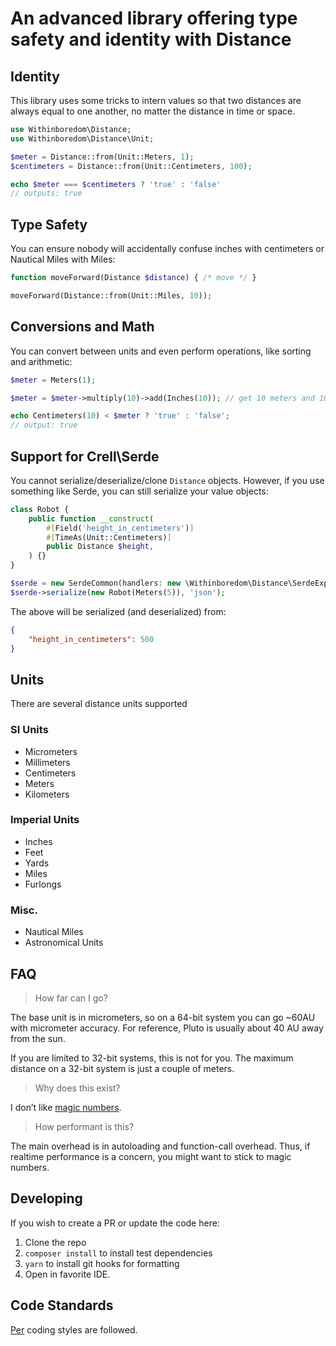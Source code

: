 # An advanced library offering type safety and identity with Distance

## Identity

This library uses some tricks to intern values so that two distances are always equal to one another,
no matter the distance in time or space.

```php
use Withinboredom\Distance;
use Withinboredom\Distance\Unit;

$meter = Distance::from(Unit::Meters, 1);
$centimeters = Distance::from(Unit::Centimeters, 100);

echo $meter === $centimeters ? 'true' : 'false'
// outputs: true
```

## Type Safety

You can ensure nobody will accidentally confuse inches with centimeters or Nautical Miles with Miles:

```php
function moveForward(Distance $distance) { /* move */ }

moveForward(Distance::from(Unit::Miles, 10));
```

## Conversions and Math

You can convert between units and even perform operations, like sorting and arithmetic:

```php
$meter = Meters(1);

$meter = $meter->multiply(10)->add(Inches(10)); // get 10 meters and 10 inches

echo Centimeters(10) < $meter ? 'true' : 'false';
// output: true
```

## Support for Crell\Serde

You cannot serialize/deserialize/clone `Distance` objects.
However, if you use something like Serde, you can still serialize your value objects:

```php
class Robot {
    public function __construct(
        #[Field('height_in_centimeters')]
        #[TimeAs(Unit::Centimeters)]
        public Distance $height,
    ) {}
}

$serde = new SerdeCommon(handlers: new \Withinboredom\Distance\SerdeExporter());
$serde->serialize(new Robot(Meters(5)), 'json');
```

The above will be serialized (and deserialized) from:

```json
{
    "height_in_centimeters": 500
}
```

## Units

There are several distance units supported

### SI Units

- Micrometers
- Millimeters
- Centimeters
- Meters
- Kilometers

### Imperial Units

- Inches
- Feet
- Yards
- Miles
- Furlongs

### Misc.

- Nautical Miles
- Astronomical Units

## FAQ

> How far can I go?

The base unit is in micrometers, so on a 64-bit system you can go ~60AU with micrometer accuracy.
For reference, Pluto is usually about 40 AU away from the sun.

If you are limited to 32-bit systems, this is not for you.
The maximum distance on a 32-bit system is just a couple of meters.

> Why does this exist?

I don’t like [magic numbers](https://en.wikipedia.org/wiki/Magic_number_(programming)#:~:text=Magic%20numbers%20are%20common%20in%20programs%20across%20many,have%20such%20constants%20that%20identify%20the%20contained%20data.).

> How performant is this?

The main overhead is in autoloading and function-call overhead. Thus, if realtime performance is a concern, you might
want to stick to magic numbers.

## Developing

If you wish to create a PR or update the code here:

1. Clone the repo
2. `composer install` to install test dependencies
3. `yarn` to install git hooks for formatting
4. Open in favorite IDE.

## Code Standards

[Per](https://www.php-fig.org/per/coding-style/) coding styles are followed.
